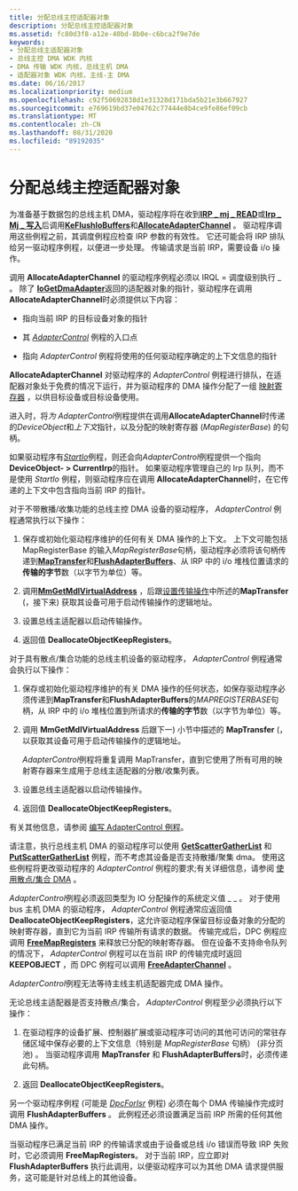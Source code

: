 ```yaml
---
title: 分配总线主控适配器对象
description: 分配总线主控适配器对象
ms.assetid: fc80d3f8-a12e-40bd-8b0e-c6bca2f9e7de
keywords:
- 分配总线主适配器对象
- 总线主控 DMA WDK 内核
- DMA 传输 WDK 内核，总线主机 DMA
- 适配器对象 WDK 内核，主线-主 DMA
ms.date: 06/16/2017
ms.localizationpriority: medium
ms.openlocfilehash: c92f50692838d1e31328d171bda5b21e3b667927
ms.sourcegitcommit: e769619bd37e04762c77444e8b4ce9fe86ef09cb
ms.translationtype: MT
ms.contentlocale: zh-CN
ms.lasthandoff: 08/31/2020
ms.locfileid: "89192035"
---
```

# <a name="allocating-the-bus-master-adapter-object"></a>分配总线主控适配器对象





为准备基于数据包的总线主机 DMA，驱动程序将在收到[**IRP \_ mj \_ READ**](./irp-mj-read.md)或[**Irp \_ Mj \_ 写入**](./irp-mj-write.md)后调用[**KeFlushIoBuffers**](/windows-hardware/drivers/ddi/wdm/nf-wdm-keflushiobuffers)和[**AllocateAdapterChannel**](/windows-hardware/drivers/ddi/wdm/nc-wdm-pallocate_adapter_channel) 。 驱动程序调用这些例程之前，其调度例程应检查 IRP 参数的有效性。 它还可能会将 IRP 排队给另一驱动程序例程，以便进一步处理。 传输请求是当前 IRP，需要设备 i/o 操作。

调用 **AllocateAdapterChannel** 的驱动程序例程必须以 IRQL = 调度级别执行 \_ 。 除了 [**IoGetDmaAdapter**](/windows-hardware/drivers/ddi/wdm/nf-wdm-iogetdmaadapter)返回的适配器对象的指针，驱动程序在调用 **AllocateAdapterChannel**时必须提供以下内容：

-   指向当前 IRP 的目标设备对象的指针

-   其 [*AdapterControl*](/windows-hardware/drivers/ddi/wdm/nc-wdm-driver_control) 例程的入口点

-   指向 *AdapterControl* 例程将使用的任何驱动程序确定的上下文信息的指针

**AllocateAdapterChannel** 对驱动程序的 *AdapterControl* 例程进行排队，在适配器对象处于免费的情况下运行，并为驱动程序的 DMA 操作分配了一组 [映射寄存器](map-registers.md) ，以供目标设备或目标设备使用。

进入时，将*为 AdapterControl*例程提供在调用**AllocateAdapterChannel**时传递的*DeviceObject*和*上下文*指针，以及分配的映射寄存器 (*MapRegisterBase*) 的句柄。

如果驱动程序有[*StartIo*](/windows-hardware/drivers/ddi/wdm/nc-wdm-driver_startio)例程，则还会向*AdapterControl*例程提供一个指向**DeviceObject- &gt; CurrentIrp**的指针。 如果驱动程序管理自己的 Irp 队列，而不是使用 *StartIo* 例程，则驱动程序应在调用 **AllocateAdapterChannel**时，在它传递的上下文中包含指向当前 IRP 的指针。

对于不带散播/收集功能的总线主控 DMA 设备的驱动程序， *AdapterControl* 例程通常执行以下操作：

1.  保存或初始化驱动程序维护的任何有关 DMA 操作的上下文。 上下文可能包括 MapRegisterBase 的输入*MapRegisterBase*句柄，驱动程序必须将该句柄传递到[**MapTransfer**](/windows-hardware/drivers/ddi/wdm/nc-wdm-pmap_transfer)和[**FlushAdapterBuffers**](/windows-hardware/drivers/ddi/wdm/nc-wdm-pflush_adapter_buffers)、从 IRP 中的 i/o 堆栈位置请求的**传输的字节**数（以字节为单位）等。

2.  调用[**MmGetMdlVirtualAddress**](./mm-bad-pointer.md) ，后跟[设置传输操作](setting-up-a-transfer-operation.md)中所述的**MapTransfer** (，接下来) 获取其设备可用于启动传输操作的逻辑地址。

3.  设置总线主适配器以启动传输操作。

4.  返回值 **DeallocateObjectKeepRegisters**。

对于具有散点/集合功能的总线主机设备的驱动程序， *AdapterControl* 例程通常会执行以下操作：

1.  保存或初始化驱动程序维护的有关 DMA 操作的任何状态，如保存驱动程序必须传递到**MapTransfer**和**FlushAdapterBuffers**的*MAPREGISTERBASE*句柄，从 IRP 中的 i/o 堆栈位置到所请求的**传输的字节**数（以字节为单位）等。

2.  调用 **MmGetMdlVirtualAddress** 后跟下一) 小节中描述的 **MapTransfer** (，以获取其设备可用于启动传输操作的逻辑地址。

    *AdapterControl*例程将重复调用 MapTransfer，直到它使用了所有可用的映射寄存器来生成用于总线主适配器的分散/收集列表。

3.  设置总线主适配器以启动传输操作。

4.  返回值 **DeallocateObjectKeepRegisters**。

有关其他信息，请参阅 [编写 AdapterControl 例程](writing-adaptercontrol-routines.md)。

请注意，执行总线主机 DMA 的驱动程序可以使用 [**GetScatterGatherList**](/windows-hardware/drivers/ddi/wdm/nc-wdm-pget_scatter_gather_list) 和 [**PutScatterGatherList**](/windows-hardware/drivers/ddi/wdm/nc-wdm-pput_scatter_gather_list) 例程，而不考虑其设备是否支持散播/聚集 dma。 使用这些例程将更改驱动程序的 *AdapterControl* 例程的要求;有关详细信息，请参阅 [使用散点/集合 DMA](using-scatter-gather-dma.md) 。

*AdapterControl*例程必须返回类型为 IO 分配操作的系统定义值 \_ \_ 。 对于使用 bus 主机 DMA 的驱动程序， *AdapterControl* 例程通常应返回值 **DeallocateObjectKeepRegisters**，这允许驱动程序保留目标设备对象的分配的映射寄存器，直到它为当前 IRP 传输所有请求的数据。 传输完成后，DPC 例程应调用 [**FreeMapRegisters**](/windows-hardware/drivers/ddi/wdm/nc-wdm-pfree_map_registers) 来释放已分配的映射寄存器。 但在设备不支持命令队列的情况下， *AdapterControl* 例程可以在当前 IRP 的传输完成时返回 **KEEPOBJECT** ，而 DPC 例程可以调用 [**FreeAdapterChannel**](/windows-hardware/drivers/ddi/wdm/nc-wdm-pfree_adapter_channel) 。

*AdapterControl*例程无法等待主线主机适配器完成 DMA 操作。

无论总线主适配器是否支持散点/集合， *AdapterControl* 例程至少必须执行以下操作：

1.  在驱动程序的设备扩展、控制器扩展或驱动程序可访问的其他可访问的常驻存储区域中保存必要的上下文信息（特别是 *MapRegisterBase* 句柄） (非分页池) 。 当驱动程序调用 **MapTransfer** 和 **FlushAdapterBuffers**时，必须传递此句柄。

2.  返回 **DeallocateObjectKeepRegisters**。

另一个驱动程序例程 (可能是 [*DpcForIsr*](/windows-hardware/drivers/ddi/wdm/nc-wdm-io_dpc_routine) 例程) 必须在每个 DMA 传输操作完成时调用 **FlushAdapterBuffers** 。 此例程还必须设置满足当前 IRP 所需的任何其他 DMA 操作。

当驱动程序已满足当前 IRP 的传输请求或由于设备或总线 i/o 错误而导致 IRP 失败时，它必须调用 **FreeMapRegisters**。 对于当前 IRP，应立即对 **FlushAdapterBuffers** 执行此调用，以便驱动程序可以为其他 DMA 请求提供服务，这可能是针对总线上的其他设备。

 

